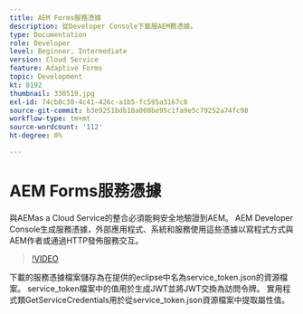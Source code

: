 ```yaml
---
title: AEM Forms服務憑據
description: 從Developer Console下載服AEM務憑據。
type: Documentation
role: Developer
level: Beginner, Intermediate
version: Cloud Service
feature: Adaptive Forms
topic: Development
kt: 8192
thumbnail: 330519.jpg
exl-id: 74cb8c30-4c41-426c-a1b5-fc595a3167c8
source-git-commit: b3e9251bdb18a008be95c1fa9e5c79252a74fc98
workflow-type: tm+mt
source-wordcount: '112'
ht-degree: 0%

---
```


# AEM Forms服務憑據

與AEMas a Cloud Service的整合必須能夠安全地驗證到AEM。 AEM Developer Console生成服務憑據，外部應用程式、系統和服務使用這些憑據以寫程式方式與AEM作者或通過HTTP發佈服務交互。

>[!VIDEO](https://video.tv.adobe.com/v/330519?quality=12&learn=on)

下載的服務憑據檔案儲存為在提供的eclipse中名為service_token.json的資源檔案。 service_token檔案中的值用於生成JWT並將JWT交換為訪問令牌。 實用程式類GetServiceCredentials用於從service_token.json資源檔案中提取屬性值。
